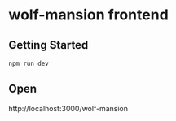 # wolf-mansion frontend

## Getting Started

```bash
npm run dev
```

## Open

http://localhost:3000/wolf-mansion

